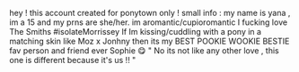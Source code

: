 hey ! this account created for ponytown only !
small info : my name is yana , im a 15 and my prns are she/her. im aromantic/cupioromantic
I fucking love The Smiths #isolateMorrissey
If Im kissing/cuddling with a pony in a matching skin like Moz x Jonhny then its my BEST POOKIE WOOKIE BESTIE fav person and friend ever Sophie 😋
" No its not like any other love , this one is different because it's us !! "
